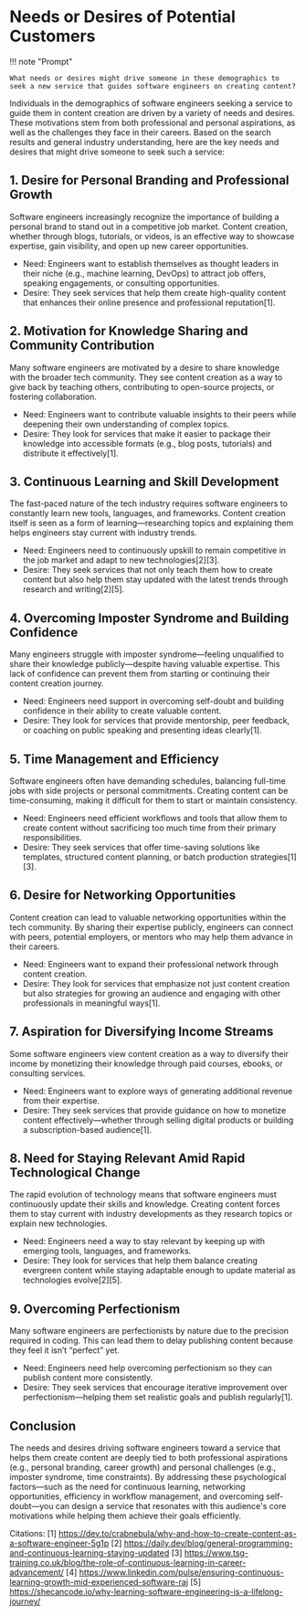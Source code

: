 # Needs or Desires of Potential Customers

!!! note "Prompt"

    What needs or desires might drive someone in these demographics to seek a new service that guides software engineers on creating content? 

Individuals in the demographics of software engineers seeking a service to guide them in content creation are driven by a variety of needs and desires. These motivations stem from both professional and personal aspirations, as well as the challenges they face in their careers. Based on the search results and general industry understanding, here are the key needs and desires that might drive someone to seek such a service:

## 1. Desire for Personal Branding and Professional Growth
Software engineers increasingly recognize the importance of building a personal brand to stand out in a competitive job market. Content creation, whether through blogs, tutorials, or videos, is an effective way to showcase expertise, gain visibility, and open up new career opportunities.

- Need: Engineers want to establish themselves as thought leaders in their niche (e.g., machine learning, DevOps) to attract job offers, speaking engagements, or consulting opportunities.
- Desire: They seek services that help them create high-quality content that enhances their online presence and professional reputation[1].

## 2. Motivation for Knowledge Sharing and Community Contribution
Many software engineers are motivated by a desire to share knowledge with the broader tech community. They see content creation as a way to give back by teaching others, contributing to open-source projects, or fostering collaboration.

- Need: Engineers want to contribute valuable insights to their peers while deepening their own understanding of complex topics.
- Desire: They look for services that make it easier to package their knowledge into accessible formats (e.g., blog posts, tutorials) and distribute it effectively[1].

## 3. Continuous Learning and Skill Development
The fast-paced nature of the tech industry requires software engineers to constantly learn new tools, languages, and frameworks. Content creation itself is seen as a form of learning—researching topics and explaining them helps engineers stay current with industry trends.

- Need: Engineers need to continuously upskill to remain competitive in the job market and adapt to new technologies[2][3].
- Desire: They seek services that not only teach them how to create content but also help them stay updated with the latest trends through research and writing[2][5].

## 4. Overcoming Imposter Syndrome and Building Confidence
Many engineers struggle with imposter syndrome—feeling unqualified to share their knowledge publicly—despite having valuable expertise. This lack of confidence can prevent them from starting or continuing their content creation journey.

- Need: Engineers need support in overcoming self-doubt and building confidence in their ability to create valuable content.
- Desire: They look for services that provide mentorship, peer feedback, or coaching on public speaking and presenting ideas clearly[1].

## 5. Time Management and Efficiency
Software engineers often have demanding schedules, balancing full-time jobs with side projects or personal commitments. Creating content can be time-consuming, making it difficult for them to start or maintain consistency.

- Need: Engineers need efficient workflows and tools that allow them to create content without sacrificing too much time from their primary responsibilities.
- Desire: They seek services that offer time-saving solutions like templates, structured content planning, or batch production strategies[1][3].

## 6. Desire for Networking Opportunities
Content creation can lead to valuable networking opportunities within the tech community. By sharing their expertise publicly, engineers can connect with peers, potential employers, or mentors who may help them advance in their careers.

- Need: Engineers want to expand their professional network through content creation.
- Desire: They look for services that emphasize not just content creation but also strategies for growing an audience and engaging with other professionals in meaningful ways[1].

## 7. Aspiration for Diversifying Income Streams
Some software engineers view content creation as a way to diversify their income by monetizing their knowledge through paid courses, ebooks, or consulting services.

- Need: Engineers want to explore ways of generating additional revenue from their expertise.
- Desire: They seek services that provide guidance on how to monetize content effectively—whether through selling digital products or building a subscription-based audience[1].

## 8. Need for Staying Relevant Amid Rapid Technological Change
The rapid evolution of technology means that software engineers must continuously update their skills and knowledge. Creating content forces them to stay current with industry developments as they research topics or explain new technologies.

- Need: Engineers need a way to stay relevant by keeping up with emerging tools, languages, and frameworks.
- Desire: They look for services that help them balance creating evergreen content while staying adaptable enough to update material as technologies evolve[2][5].

## 9. Overcoming Perfectionism
Many software engineers are perfectionists by nature due to the precision required in coding. This can lead them to delay publishing content because they feel it isn’t “perfect” yet.

- Need: Engineers need help overcoming perfectionism so they can publish content more consistently.
- Desire: They seek services that encourage iterative improvement over perfectionism—helping them set realistic goals and publish regularly[1].

## Conclusion
The needs and desires driving software engineers toward a service that helps them create content are deeply tied to both professional aspirations (e.g., personal branding, career growth) and personal challenges (e.g., imposter syndrome, time constraints). By addressing these psychological factors—such as the need for continuous learning, networking opportunities, efficiency in workflow management, and overcoming self-doubt—you can design a service that resonates with this audience's core motivations while helping them achieve their goals efficiently.

Citations:
[1] https://dev.to/crabnebula/why-and-how-to-create-content-as-a-software-engineer-5g1p
[2] https://daily.dev/blog/general-programming-and-continuous-learning-staying-updated
[3] https://www.tsg-training.co.uk/blog/the-role-of-continuous-learning-in-career-advancement/
[4] https://www.linkedin.com/pulse/ensuring-continuous-learning-growth-mid-experienced-software-raj
[5] https://shecancode.io/why-learning-software-engineering-is-a-lifelong-journey/